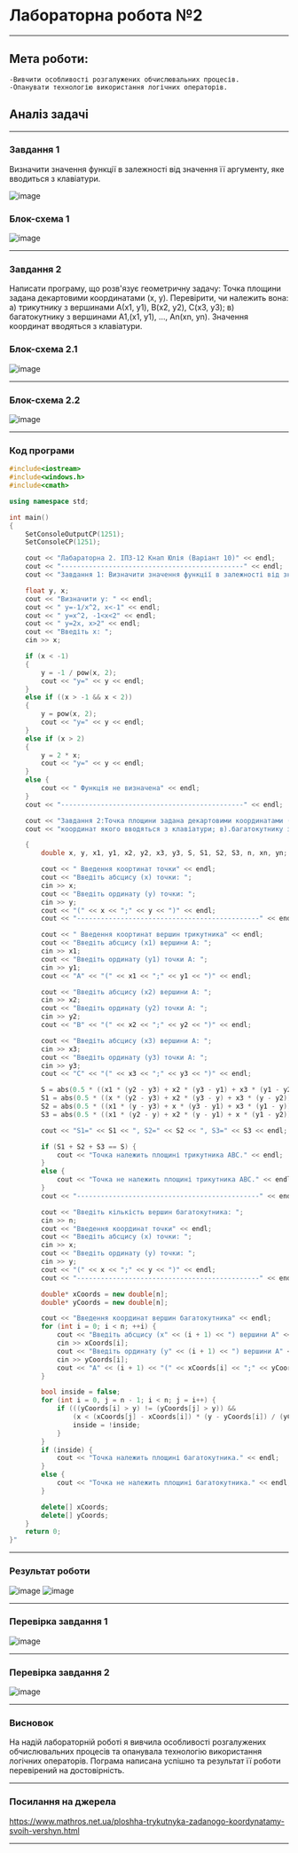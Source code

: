 # Лабораторна робота №2
---
## Мета роботи:
    -Вивчити особливості розгалужених обчислювальних процесів.
    -Опанувати технологію використання логічних операторів.
    
## Аналіз задачі

---
### Завдання 1
Визначити значення функції в залежності від значення її аргументу, яке вводиться з клавіатури. 

![image](https://github.com/knapulia/Knap/assets/144539321/226ea4e2-9f64-4704-a608-24a40a026302)

### Блок-схема 1
![image](https://github.com/knapulia/Knap/assets/144539321/17a0c18e-b74d-4a15-8172-5a0ccffe56fc)

---
### Завдання 2
 Написати програму, що розв'язує геометричну задачу: Точка площини задана декартовими координатами (х, у). Перевірити, чи належить вона: а) трикутнику з вершинами А(x1, y1), B(x2, y2), C(x3, y3); в) багатокутнику з вершинами А1,(х1, у1), …, An(xn, yn). Значення координат вводяться з клавіатури.

### Блок-схема 2.1
![image](https://github.com/knapulia/Knap/assets/144539321/6f0536d7-81d7-4c19-b18b-93bd40418ff1)

---
### Блок-схема 2.2
![image](https://github.com/knapulia/Knap/assets/144539321/bb9f1153-9c03-4536-ad79-4fa210b4c56e)

---
### Код програми
```cpp
#include<iostream>
#include<windows.h>
#include<cmath>

using namespace std;

int main()
{
    SetConsoleOutputCP(1251);
    SetConsoleCP(1251);

    cout << "Лабараторна 2. ІПЗ-12 Кнап Юлія (Варіант 10)" << endl;
    cout << "----------------------------------------------" << endl;
    cout << "Завдання 1: Визначити значення функції в залежності від значення її аргументу, яке вводиться з клавіатури." << endl;

    float y, x;
    cout << "Визначити y: " << endl;
    cout << " y=-1/x^2, x<-1" << endl;
    cout << " y=x^2, -1<x<2" << endl;
    cout << " y=2x, x>2" << endl;
    cout << "Введіть x: ";
    cin >> x;

    if (x < -1)
    {
        y = -1 / pow(x, 2);
        cout << "y=" << y << endl;
    }
    else if ((x > -1 && x < 2))
    {
        y = pow(x, 2);
        cout << "y=" << y << endl;
    }
    else if (x > 2)
    {
        y = 2 * x;
        cout << "y=" << y << endl;
    }
    else {
        cout << " Функція не визначена" << endl;
    }
    cout << "----------------------------------------------" << endl;

    cout << "Завдання 2:Точка площини задана декартовими координатами (х, у). Перевірити, чи належить вона: а). трикутнику з вершинами А(x1, y1), B(x2, y2), C(x3, y3), значення" << endl;
    cout << "координат якого вводяться з клавіатури; в).багатокутнику з вершинами А1, (х1, у1), …, An(xn, yn)." << endl;

    {
        double x, y, x1, y1, x2, y2, x3, y3, S, S1, S2, S3, n, xn, yn;

        cout << " Введення коортинат точки" << endl;
        cout << "Введіть абсцису (x) точки: ";
        cin >> x;
        cout << "Введіть ординату (y) точки: ";
        cin >> y;
        cout << "(" << x << ";" << y << ")" << endl;
        cout << "----------------------------------------------" << endl;

        cout << " Введення коортинат вершин трикутника" << endl;
        cout << "Введіть абсцису (x1) вершини А: ";
        cin >> x1;
        cout << "Введіть ординату (y1) точки А: ";
        cin >> y1;
        cout << "A" << "(" << x1 << ";" << y1 << ")" << endl;

        cout << "Введіть абсцису (x2) вершини А: ";
        cin >> x2;
        cout << "Введіть ординату (y2) точки А: ";
        cin >> y2;
        cout << "B" << "(" << x2 << ";" << y2 << ")" << endl;

        cout << "Введіть абсцису (x3) вершини А: ";
        cin >> x3;
        cout << "Введіть ординату (y3) точки А: ";
        cin >> y3;
        cout << "C" << "(" << x3 << ";" << y3 << ")" << endl;

        S = abs(0.5 * ((x1 * (y2 - y3) + x2 * (y3 - y1) + x3 * (y1 - y2))));
        S1 = abs(0.5 * ((x * (y2 - y3) + x2 * (y3 - y) + x3 * (y - y2))));
        S2 = abs(0.5 * ((x1 * (y - y3) + x * (y3 - y1) + x3 * (y1 - y))));
        S3 = abs(0.5 * ((x1 * (y2 - y) + x2 * (y - y1) + x * (y1 - y2))));

        cout << "S1=" << S1 << ", S2=" << S2 << ", S3=" << S3 << endl;

        if (S1 + S2 + S3 == S) {
            cout << "Точка належить площині трикутника ABC." << endl;
        }
        else {
            cout << "Точка не належить площині трикутника ABC." << endl;
        }
        cout << "----------------------------------------------" << endl;

        cout << "Введіть кількість вершин багатокутника: ";
        cin >> n;
        cout << "Введення координат точки" << endl;
        cout << "Введіть абсцису (x) точки: ";
        cin >> x;
        cout << "Введіть ординату (y) точки: ";
        cin >> y;
        cout << "(" << x << ";" << y << ")" << endl;
        cout << "----------------------------------------------" << endl;

        double* xCoords = new double[n];
        double* yCoords = new double[n];

        cout << "Введення координат вершин багатокутника" << endl;
        for (int i = 0; i < n; ++i) {
            cout << "Введіть абсцису (x" << (i + 1) << ") вершини A" << (i + 1) << ": ";
            cin >> xCoords[i];
            cout << "Введіть ординату (y" << (i + 1) << ") вершини A" << (i + 1) << ": ";
            cin >> yCoords[i];
            cout << "A" << (i + 1) << "(" << xCoords[i] << ";" << yCoords[i] << ")" << endl;
        }

        bool inside = false;
        for (int i = 0, j = n - 1; i < n; j = i++) {
            if (((yCoords[i] > y) != (yCoords[j] > y)) &&
                (x < (xCoords[j] - xCoords[i]) * (y - yCoords[i]) / (yCoords[j] - yCoords[i]) + xCoords[i])) {
                inside = !inside;
            }
        }
        if (inside) {
            cout << "Точка належить площині багатокутника." << endl;
        }
        else {
            cout << "Точка не належить площині багатокутника." << endl;
        }

        delete[] xCoords;
        delete[] yCoords;
    }
    return 0;
}" 
```

---
### Результат роботи

![image](https://github.com/knapulia/Knap/assets/144539321/02ebf195-3f83-45d4-9de7-4c11dc5e2b4d)
![image](https://github.com/knapulia/Knap/assets/144539321/0508c6fb-ab86-4ba6-9196-3e850894b389)

---
### Перевірка завдання 1
![image](https://github.com/knapulia/Knap/assets/144539321/ba2713dc-f9eb-4b93-ad49-3ed3010b9c6c)

---
### Перевірка завдання 2
![image](https://github.com/knapulia/Knap/assets/144539321/3c8bb16d-f70e-43cc-b915-893c0461e294)

---
### Висновок
На надій лабораторній роботі я вивчила особливості розгалужених обчислювальних процесів та опанувала технологію використання логічних операторів. Пограма написана успішно та результат її роботи перевірений на достовірність.

---
### Посилання на джерела
https://www.mathros.net.ua/ploshha-trykutnyka-zadanogo-koordynatamy-svoih-vershyn.html

---
